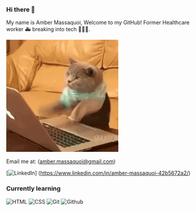 ### Hi there 👋

My name is Amber Massaquoi,
Welcome to my GitHub!
Former Healthcare worker 🚑 breaking into tech 👩🏾‍💻.

![giphy](https://github.com/CodeTress23/CodeTress23/blob/main/giphy.gif)

Email me at: (amber.massaquoi@gmail.com)

[![LinkedIn](https://img.shields.io/badge/LinkedIn-0077B5?style=for-the-badge&logo=linkedin&logoColor=white)] (https://www.linkedin.com/in/amber-massaquoi-42b5672a2/)

<h3>Currently learning</h3>

![HTML](https://img.shields.io/badge/HTML5-E34F26?style=for-the-badge&logo=html5&logoColor=white)
![CSS](https://img.shields.io/badge/CSS-1572B6?&style=for-the-badge&logo=css3&logoColor=white)
![Git](https://img.shields.io/badge/git-F05032.svg?&style=for-the-badge&logo=git&logoColor=white)
![Github](https://img.shields.io/badge/github-181717.svg?&style=for-the-badge&logo=github&logoColor=white)
